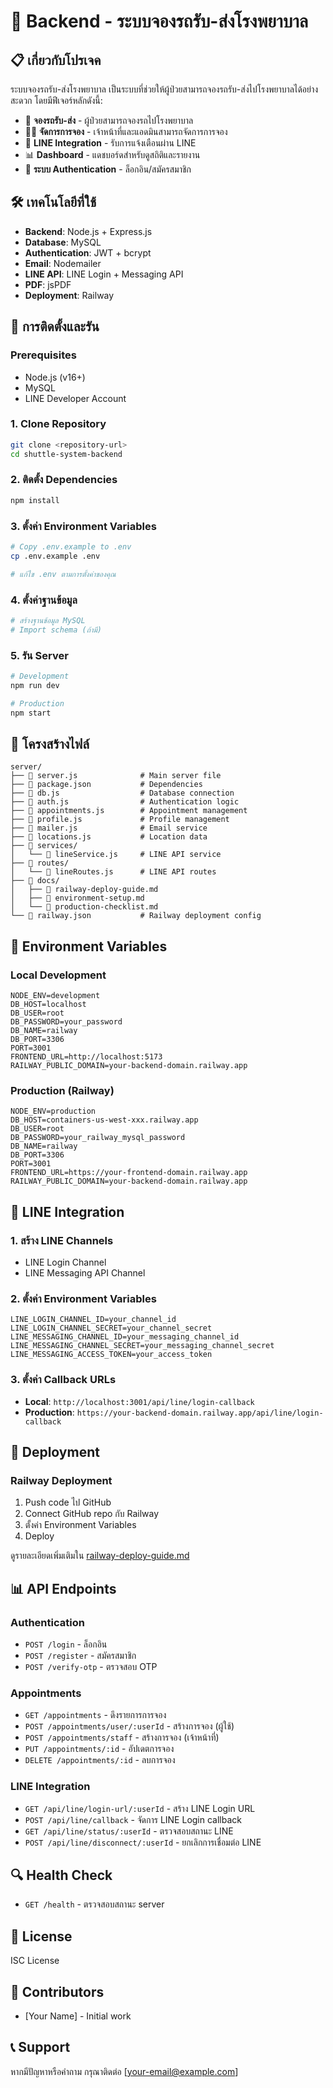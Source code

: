 # 🚌 Backend - ระบบจองรถรับ-ส่งโรงพยาบาล

## 📋 เกี่ยวกับโปรเจค

ระบบจองรถรับ-ส่งโรงพยาบาล เป็นระบบที่ช่วยให้ผู้ป่วยสามารถจองรถรับ-ส่งไปโรงพยาบาลได้อย่างสะดวก โดยมีฟีเจอร์หลักดังนี้:

- 🏥 **จองรถรับ-ส่ง** - ผู้ป่วยสามารถจองรถไปโรงพยาบาล
- 👨‍⚕️ **จัดการการจอง** - เจ้าหน้าที่และแอดมินสามารถจัดการการจอง
- 📱 **LINE Integration** - รับการแจ้งเตือนผ่าน LINE
- 📊 **Dashboard** - แดชบอร์ดสำหรับดูสถิติและรายงาน
- 🔐 **ระบบ Authentication** - ล็อกอิน/สมัครสมาชิก

## 🛠️ เทคโนโลยีที่ใช้

- **Backend**: Node.js + Express.js
- **Database**: MySQL
- **Authentication**: JWT + bcrypt
- **Email**: Nodemailer
- **LINE API**: LINE Login + Messaging API
- **PDF**: jsPDF
- **Deployment**: Railway

## 🚀 การติดตั้งและรัน

### Prerequisites
- Node.js (v16+)
- MySQL
- LINE Developer Account

### 1. Clone Repository
```bash
git clone <repository-url>
cd shuttle-system-backend
```

### 2. ติดตั้ง Dependencies
```bash
npm install
```

### 3. ตั้งค่า Environment Variables
```bash
# Copy .env.example to .env
cp .env.example .env

# แก้ไข .env ตามการตั้งค่าของคุณ
```

### 4. ตั้งค่าฐานข้อมูล
```bash
# สร้างฐานข้อมูล MySQL
# Import schema (ถ้ามี)
```

### 5. รัน Server
```bash
# Development
npm run dev

# Production
npm start
```

## 📁 โครงสร้างไฟล์

```
server/
├── 📄 server.js              # Main server file
├── 📄 package.json           # Dependencies
├── 📄 db.js                  # Database connection
├── 📄 auth.js                # Authentication logic
├── 📄 appointments.js        # Appointment management
├── 📄 profile.js             # Profile management
├── 📄 mailer.js              # Email service
├── 📄 locations.js           # Location data
├── 📁 services/
│   └── 📄 lineService.js     # LINE API service
├── 📁 routes/
│   └── 📄 lineRoutes.js      # LINE API routes
├── 📁 docs/
│   ├── 📄 railway-deploy-guide.md
│   ├── 📄 environment-setup.md
│   └── 📄 production-checklist.md
└── 📄 railway.json           # Railway deployment config
```

## 🔧 Environment Variables

### Local Development
```env
NODE_ENV=development
DB_HOST=localhost
DB_USER=root
DB_PASSWORD=your_password
DB_NAME=railway
DB_PORT=3306
PORT=3001
FRONTEND_URL=http://localhost:5173
RAILWAY_PUBLIC_DOMAIN=your-backend-domain.railway.app
```

### Production (Railway)
```env
NODE_ENV=production
DB_HOST=containers-us-west-xxx.railway.app
DB_USER=root
DB_PASSWORD=your_railway_mysql_password
DB_NAME=railway
DB_PORT=3306
PORT=3001
FRONTEND_URL=https://your-frontend-domain.railway.app
RAILWAY_PUBLIC_DOMAIN=your-backend-domain.railway.app
```

## 📱 LINE Integration

### 1. สร้าง LINE Channels
- LINE Login Channel
- LINE Messaging API Channel

### 2. ตั้งค่า Environment Variables
```env
LINE_LOGIN_CHANNEL_ID=your_channel_id
LINE_LOGIN_CHANNEL_SECRET=your_channel_secret
LINE_MESSAGING_CHANNEL_ID=your_messaging_channel_id
LINE_MESSAGING_CHANNEL_SECRET=your_messaging_channel_secret
LINE_MESSAGING_ACCESS_TOKEN=your_access_token
```

### 3. ตั้งค่า Callback URLs
- **Local**: `http://localhost:3001/api/line/login-callback`
- **Production**: `https://your-backend-domain.railway.app/api/line/login-callback`

## 🚀 Deployment

### Railway Deployment
1. Push code ไป GitHub
2. Connect GitHub repo กับ Railway
3. ตั้งค่า Environment Variables
4. Deploy

ดูรายละเอียดเพิ่มเติมใน [railway-deploy-guide.md](./railway-deploy-guide.md)

## 📊 API Endpoints

### Authentication
- `POST /login` - ล็อกอิน
- `POST /register` - สมัครสมาชิก
- `POST /verify-otp` - ตรวจสอบ OTP

### Appointments
- `GET /appointments` - ดึงรายการการจอง
- `POST /appointments/user/:userId` - สร้างการจอง (ผู้ใช้)
- `POST /appointments/staff` - สร้างการจอง (เจ้าหน้าที่)
- `PUT /appointments/:id` - อัปเดตการจอง
- `DELETE /appointments/:id` - ลบการจอง

### LINE Integration
- `GET /api/line/login-url/:userId` - สร้าง LINE Login URL
- `POST /api/line/callback` - จัดการ LINE Login callback
- `GET /api/line/status/:userId` - ตรวจสอบสถานะ LINE
- `POST /api/line/disconnect/:userId` - ยกเลิกการเชื่อมต่อ LINE

## 🔍 Health Check
- `GET /health` - ตรวจสอบสถานะ server

## 📝 License

ISC License

## 👥 Contributors

- [Your Name] - Initial work

## 📞 Support

หากมีปัญหาหรือคำถาม กรุณาติดต่อ [your-email@example.com]

